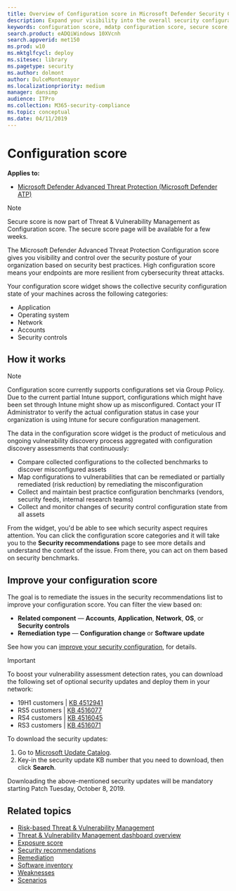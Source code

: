 ```yaml
---
title: Overview of Configuration score in Microsoft Defender Security Center
description: Expand your visibility into the overall security configuration posture of your organization
keywords: configuration score, mdatp configuration score, secure score, security controls, improvement opportunities, security configuration score over time, security posture, baseline
search.product: eADQiWindows 10XVcnh
search.appverid: met150
ms.prod: w10
ms.mktglfcycl: deploy
ms.sitesec: library
ms.pagetype: security
ms.author: dolmont
author: DulceMontemayor
ms.localizationpriority: medium
manager: dansimp
audience: ITPro
ms.collection: M365-security-compliance 
ms.topic: conceptual
ms.date: 04/11/2019
---
```

# Configuration score
**Applies to:**
- [Microsoft Defender Advanced Threat Protection (Microsoft Defender ATP)](https://go.microsoft.com/fwlink/p/?linkid=2069559)

>[!NOTE]
>  Secure score is now part of Threat & Vulnerability Management as Configuration score. The secure score page will be available for a few weeks. 

The Microsoft Defender Advanced Threat Protection Configuration score gives you visibility and control over the security posture of your organization based on security best practices. High configuration score means your endpoints are more resilient from cybersecurity threat attacks.

Your configuration score widget shows the collective security configuration state of your machines across the following categories:
- Application
- Operating system
- Network
- Accounts
- Security controls

## How it works
>[!NOTE]
>  Configuration score currently supports configurations set via Group Policy. Due to the current partial Intune support, configurations which might have been set through Intune might show up as misconfigured. Contact your IT Administrator to verify the actual configuration status in case your organization is using Intune for secure configuration management.

The data in the configuration score widget is the product of meticulous and ongoing vulnerability discovery process aggregated with configuration discovery assessments that continuously:
- Compare collected configurations to the collected benchmarks to discover misconfigured assets
- Map configurations to vulnerabilities that can be remediated or partially remediated (risk reduction) by remediating the misconfiguration
- Collect and maintain best practice configuration benchmarks (vendors, security feeds, internal research teams)
- Collect and monitor changes of security control configuration state from all assets

From the widget, you'd be able to see which security aspect requires attention. You can click the configuration score categories and it will take you to the **Security recommendations** page to see more details and understand the context of the issue. From there, you can act on them based on security benchmarks. 

## Improve your configuration score
The goal is to remediate the issues in the security recommendations list to improve your configuration score. You can filter the view based on:
- **Related component** — **Accounts**, **Application**, **Network**, **OS**, or **Security controls** 
- **Remediation type** — **Configuration change** or **Software update**

See how you can [improve your security configuration](https://docs.microsoft.com/windows/security/threat-protection/microsoft-defender-atp/threat-and-vuln-mgt-scenarios#improve-your-security-configuration), for details.

>[!IMPORTANT]
>To boost your vulnerability assessment detection rates, you can download the following set of optional security updates and deploy them in your network:
>- 19H1 customers | [KB 4512941](https://support.microsoft.com/help/4512941/windows-10-update-kb4512941)
>- RS5 customers | [KB 4516077](https://support.microsoft.com/help/4516077/windows-10-update-kb4516077)
>- RS4 customers | [KB 4516045](https://support.microsoft.com/help/4516045/windows-10-update-kb4516045)
>- RS3 customers | [KB 4516071](https://support.microsoft.com/help/4516071/windows-10-update-kb4516071)
>
>To download the security updates:
>1. Go to [Microsoft Update Catalog](http://www.catalog.update.microsoft.com/home.aspx).
>2. Key-in the security update KB number that you need to download, then click **Search**.  
>
>Downloading the above-mentioned security updates will be mandatory starting Patch Tuesday, October 8, 2019.

## Related topics
- [Risk-based Threat & Vulnerability Management](next-gen-threat-and-vuln-mgt.md) 
- [Threat & Vulnerability Management dashboard overview](tvm-dashboard-insights.md)
- [Exposure score](tvm-exposure-score.md)
- [Security recommendations](tvm-security-recommendation.md)
- [Remediation](tvm-remediation.md)
- [Software inventory](tvm-software-inventory.md)
- [Weaknesses](tvm-weaknesses.md)
- [Scenarios](threat-and-vuln-mgt-scenarios.md)
